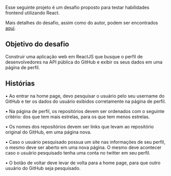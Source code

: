 Esse seguinte projeto é um desafio proposto para testar habilidades frontend utilizando React.

Mais detalhes do desafio, assim como do autor, podem ser encontrados [aqui](https://github.com/devMozao/desafio-reactjs).

## Objetivo do desafio

Construir uma aplicação web em ReactJS que busque o perfil de desenvolvedores na API pública do GitHub e exibir os seus dados em uma página de perfil.

## Histórias

• Ao entrar na home page, devo pesquisar o usuário pelo seu username do GitHub e ter os dados do usuário exibidos corretamente na página de perfil.

• Na página de perfil, os repositórios devem ser ordenados com o seguinte critério: dos que tem mais estrelas, para os que tem menos estrelas.

• Os nomes dos repositórios devem ser links que levam ao repositório original do GitHub, em uma página nova.

• Caso o usuário pesquisado possua um site nas informações de seu perfil, o mesmo deve ser aberto em uma nova página. O mesmo deve acontecer caso o usuário pesquisado tenha uma conta no twitter em seu perfil.

• O botão de voltar deve levar de volta para a home page, para que outro usuário do GitHub seja pesquisado.
